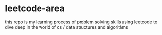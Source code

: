 # leetcode-area
this repo is my learning process of problem solving skills using leetcode to dive deep in the world of cs / data structures and algorithms 
